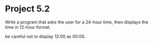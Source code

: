# Project 5.2

Write a program that asks the user for a 24-hour time, then displays
the time in 12-hour format.

be careful not to display 12:00 as 00:00.
